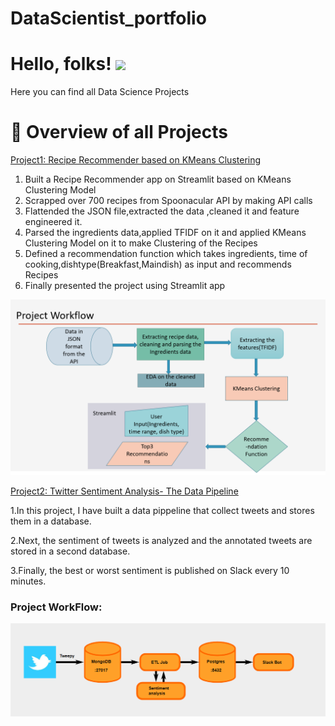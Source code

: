 # DataScientist_portfolio

# Hello, folks! <img src="https://raw.githubusercontent.com/MahaSwetha/MahaSwetha/master/wave.gif" width="30px">


Here you can find all Data Science Projects
<h1>📕 Overview of all Projects</h1>

  [Project1: Recipe Recommender based on KMeans Clustering](https://github.com/MahaGadiyaram/DataScientist_portfolio/tree/main/Recipe_Recommender)
  
  1. Built a Recipe Recommender app on Streamlit based on KMeans Clustering Model
  2. Scrapped over 700 recipes from Spoonacular API by making API calls
  3. Flattended the JSON file,extracted the data ,cleaned it and feature engineered it.
  5. Parsed the ingredients data,applied TFIDF on it and applied KMeans Clustering Model on it to make Clustering of the Recipes
  6. Defined a recommendation function which takes ingredients, time of cooking,dishtype(Breakfast,Maindish) as input and recommends Recipes
  7. Finally presented the project using Streamlit app
  
  ![alt text](https://github.com/MahaGadiyaram/DataScientist_portfolio/blob/main/images/project_workflow.PNG)
  
  [Project2: Twitter Sentiment Analysis- The Data Pipeline](https://github.com/MahaGadiyaram/DataScientist_portfolio/tree/main/Twitter_ETL)
  
  1.In this project, I have built a data pippeline that collect tweets and stores them in a database.
  
  2.Next, the sentiment of tweets is analyzed and the annotated tweets are stored in a second database.
  
  3.Finally, the best or worst sentiment is published on Slack every 10 minutes.
  
  <h3>Project WorkFlow:</h3>
  
  ![alt text](https://github.com/MahaGadiyaram/DataScientist_portfolio/blob/main/images/ETL_workflow.PNG)
